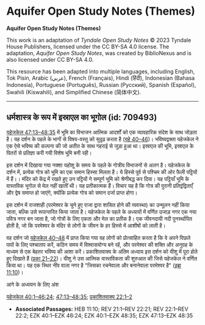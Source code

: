 # Aquifer Open Study Notes (Themes)

**Aquifer Open Study Notes (Themes)**

This work is an adaptation of *Tyndale Open Study Notes* © 2023 Tyndale House Publishers, licensed under the CC BY\-SA 4\.0 license. The adaptation, *Aquifer Open Study Notes*, was created by BiblioNexus and is also licensed under CC BY\-SA 4\.0\.

This resource has been adapted into multiple languages, including English, Tok Pisin, Arabic (عربي), French (Français), Hindi (हिंदी), Indonesian (Bahasa Indonesia), Portuguese (Português), Russian (Русский), Spanish (Español), Swahili (Kiswahili), and Simplified Chinese (简体中文).



--------------------------------

## धर्मशास्त्र के रूप में इस्राएल का भूगोल (id: 709493)

[यहेजकेल 47:13–48:35](https://ref.ly/Ezek47:13-Ezek48:35) में भूमि का विभाजन आत्मिक आदर्शों को एक व्यावहारिक संदेश के साथ जोड़ता है। यह दर्शन के पहले के भागों से विषय\-वस्तु को सुदृढ़ करता है ([यहे 40–46](https://ref.ly/Ezek40:1-Ezek46:24))। भविष्यद्वक्ता यहेजकेल ने एक ऐसे भविष्य की कल्पना की जो अतीत के साथ गहराई से जुड़ा हुआ था। इस्राएल की भूमि, इस्राएल के पितरों से प्रतिज्ञा करी गयी विशेष भूमि बनी रही।

इस दर्शन में दिखाया गया नक्शा यहोशू के समय के पहले के गोत्रीय विभाजनों से अलग है। यहेजकेल के दर्शन में, प्रत्येक गोत्र को भूमि का एक समान हिस्सा मिलता है। ये हिस्से पूर्व से पश्चिम की ओर फैली पट्टियों में हैं।। मंदिर को केंद्र में रखते हुए उन पट्टियों ने सम्पूर्ण भूमि को श्रेणीबद्ध कर दिया। यह पट्टियाँ भूमि के वास्तविक भूगोल से मेल नहीं खातीं थी। यह प्रतीकात्मक हैं। विचार यह है कि गोत्र की पुरानी प्रतिद्वंद्विताएँ और द्वेष समाप्त हो जाएंगे, क्योंकि प्रत्येक गोत्र को समान दर्जा प्राप्त होगा।

इस दर्शन में राजशाही (परमेश्वर के चुने हुए राजा द्वारा शासित होने की व्यवस्था) का उन्मूलन नहीं किया जाता, बल्कि उसे रूपान्तरित किया जाता है। यहेजकेल के पहले के अध्यायों में वर्णित उजाड़ नगर एक नया पवित्र नगर बन जाता है, जो गोत्रों के लिए एकता और मेल का प्रतीक है। एक जीवनदायी नदी पुनर्स्थापित होती है, जो कि परमेश्वर के मंदिर से लोगों के जीवन के हर हिस्से में आशीषों को लाती है।

वह दर्शन जो [यहेजकेल 40–48](https://ref.ly/Ezek40:1-Ezek48:35) में प्राप्त किया गया वह लोगों को प्रोत्साहित करता है कि वे अपने पिछले पापों के लिए पश्चाताप करें, कठिन समय में विश्वासयोग्य बने रहें, और परमेश्वर की शक्ति और अनुग्रह के माध्यम से एक बेहतर भविष्य की आशा करें। प्रकाशितवाक्य के अंतिम अध्याय इस दर्शन को यीशु में पूरा होते हुए दिखाते हैं ([प्रका 21–22](https://ref.ly/Rev21:1-Rev22:21))। यीशु ने उस आत्मिक वास्तविकता की शुरुआत की जिसे यहेजकेल ने वर्णित किया था। यह एक स्थिर नींव वाला नगर है "जिसका रचनेवाला और बनानेवाला परमेश्वर है" ([इब्रा 11:10](https://ref.ly/Heb11:10))।

आगे के अध्ययन के लिए अंश

[यहेजकेल 40:1–46:24](https://ref.ly/Ezek40:1-Ezek46:24); [47:13–48:35](https://ref.ly/Ezek47:13-Ezek48:35); [प्रकाशितवाक्य 22:1–2](https://ref.ly/Rev22:1-Rev22:2)

* **Associated Passages:** HEB 11:10; REV 21:1–REV 22:21; REV 22:1–REV 22:2; EZK 40:1–EZK 46:24; EZK 40:1–EZK 48:35; EZK 47:13–EZK 48:35

